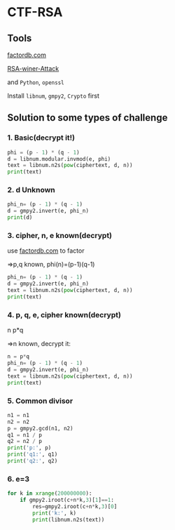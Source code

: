 # CTF-RSA
## Tools
[factordb.com](http://factordb.com/index.php)

[RSA-winer-Attack](https://github.com/pablocelayes/rsa-wiener-attack)

and `Python`,  `openssl`

Install `libnum`, `gmpy2`, `Crypto` first

## Solution to some types of challenge
### 1. Basic(decrypt it!)
```python
phi = (p - 1) * (q - 1)
d = libnum.modular.invmod(e, phi)
text = libnum.n2s(pow(ciphertext, d, n)) 
print(text)  
```
### 2. d Unknown
```python
phi_n= (p - 1) * (q - 1)
d = gmpy2.invert(e, phi_n)
print(d)
```
### 3. cipher, n, e known(decrypt)
use [factordb.com](http://factordb.com/index.php) to factor

=>p,q known, phi(n)=(p-1)(q-1)

```python
phi_n= (p - 1) * (q - 1)
d = gmpy2.invert(e, phi_n)
text = libnum.n2s(pow(ciphertext, d, n)) 
print(text)
```

### 4. p, q, e, cipher known(decrypt)
n p*q

=>n known, decrypt it:
```python
n = p*q
phi_n= (p - 1) * (q - 1)
d = gmpy2.invert(e, phi_n)
text = libnum.n2s(pow(ciphertext, d, n)) 
print(text)
```
### 5. Common divisor
```python
n1 = n1
n2 = n2
p = gmpy2.gcd(n1, n2)
q1 = n1 / p
q2 = n2 / p
print('p:', p)
print('q1:', q1)
print('q2:', q2)
```
### 6. e=3
```python
for k in xrange(200000000):    
    if gmpy2.iroot(c+n*k,3)[1]==1:    
        res=gmpy2.iroot(c+n*k,3)[0]    
        print('k:', k)    
        print(libnum.n2s(text)) 
```
